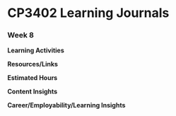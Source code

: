 # CP3402 Learning Journals
### **Week 8**  


**Learning Activities**  


**Resources/Links**


**Estimated Hours**  


**Content Insights**  


**Career/Employability/Learning Insights**  

